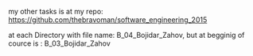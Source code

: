 my other tasks is at my repo: https://github.com/thebravoman/software_engineering_2015

at each Directory with file name: B_04_Bojidar_Zahov, 
but  at begginig of cource is   : B_03_Bojidar_Zahov


